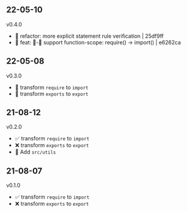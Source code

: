 ## 22-05-10
v0.4.0

- 🔨 refactor: more explicit statement rule verification | 25df9ff
- 🌱 feat: 🚧-🐞 support function-scope: require() -> import() | e6262ca

## 22-05-08
v0.3.0

- 🔨 transform `require` to `import`
- 🔨 transform `exports` to `export`

## 21-08-12
v0.2.0

- ✅ transform `require` to `import`
- ❌ transform `exports` to `export`
- 🌱 Add `src/utils`

## 21-08-07
v0.1.0

- ✅ transform `require` to `import`
- ❌ transform `exports` to `export`

